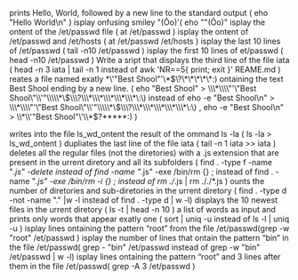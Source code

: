  prints Hello, World, followed by a new line to the standard output ( eho "Hello World\n" )
 isplay onfusing smiley  "(Ôo)'( eho \""(Ôo)"
isplay the ontent of the /et/passwd file ( at /et/passwd )
isplay the ontent of /et/passwd and /et/hosts ( at /et/passwd /et/hosts )
isplay the last 10 lines of /et/passwd ( tail -n10 /et/passwd )
isplay the first 10 lines of et/passwd ( head -n10 /et/passwd )
Write a sript that displays the third line of the file iata ( head -n 3 iata | tail -n 1 instead of awk 'NR==5{ print; exit }' REAME.md )
reates a file named exatly \*\\'"Best Shool"\'\\*$\?\*\*\*\*\*:) ontaining the text Best Shool ending by a new line. (
 eho "Best Shool" > \\\*\\\\"'\"Best Shool\"\\'"\\\\\*\$\\\?\\\*\\\*\\\*\\\*\\\*\:\)   instead of    eho -e "Best Shool\n" > \\\*\\\\"'\"Best Shool\"\\'"\\\\\*\$\\\?\\\*\\\*\\\*\\\*\\\*\:\)  ,     eho -e "Best Shool\n" > \\*\\'"Best Shool"\'\\*$\?\*\*\*\*\*:)  )

writes into the file ls_wd_ontent the result of the ommand ls -la ( ls -la > ls_wd_ontent )
dupliates the last line of the file iata ( tail -n 1 iata >> iata )
deletes all the regular files (not the diretories) with a .js extension that are present in the urrent diretory and all its subfolders ( 
  find . -type f -name "*.js" -delete
  instead of find -name "*.js" -exe /bin/rm {} \; 
  instead of  find . -name "*.js" -exe /bin/rm -i {} \;
  instead of   rm ./*.js | rm ./*.*/*.js )
ounts the number of diretories and sub-diretories in the urrent diretory ( find . -type d -not -name "." |w -l  instead of find . -type d | w -l) 
displays the 10 newest files in the urrent diretory ( ls -t | head -n 10 )
a list of words as input and prints only words that appear exatly one ( sort | uniq -u instead of ls -l | uniq -u )
isplay lines ontaining the pattern “root” from the file /et/passwd(grep -w "root" /et/passwd )
isplay the number of lines that ontain the pattern “bin” in the file /et/passwd( grep - "bin" /et/passwd instead of    grep -w "bin" /et/passwd | w -l)
isplay lines ontaining the pattern “root” and 3 lines after them in the file /et/passwd( grep -A 3 /et/passwd )
